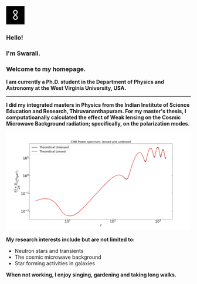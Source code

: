  <img src="logo.png" width="50" height="50">


### Hello!
### I'm Swarali.
### Welcome to my homepage.

**I am currently a Ph.D. student in the Department of Physics and Astronomy at the West Virginia University, USA.**
<hr>

**I did my integrated masters in Physics from the Indian Institute of Science Education and Research, Thiruvananthapuram. For my master's thesis, I computatioanally calculated the effect of Weak lensing on the Cosmic Microwave Background radiation; specifically, on the polarization modes.**

 <img src="EE_LOG.png" width="600">


**My research interests include but are not limited to:**

- Neutron stars and transients
- The cosmic microwave background  
- Star forming activities in galaxies

**When not working, I enjoy singing, gardening and taking long walks.**
